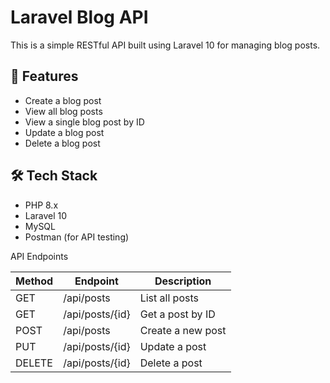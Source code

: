 # Laravel Blog API

This is a simple RESTful API built using Laravel 10 for managing blog posts.

## 🚀 Features

- Create a blog post
- View all blog posts
- View a single blog post by ID
- Update a blog post
- Delete a blog post

## 🛠️ Tech Stack

- PHP 8.x
- Laravel 10
- MySQL
- Postman (for API testing)

API Endpoints

| Method | Endpoint        | Description       |
| ------ | --------------- | ----------------- |
| GET    | /api/posts      | List all posts    |
| GET    | /api/posts/{id} | Get a post by ID  |
| POST   | /api/posts      | Create a new post |
| PUT    | /api/posts/{id} | Update a post     |
| DELETE | /api/posts/{id} | Delete a post     |


